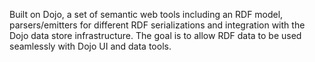Built on Dojo, a set of semantic web tools including an RDF model, parsers/emitters for different RDF serializations and integration with the Dojo data store infrastructure. The goal is to allow RDF data to be used seamlessly with Dojo UI and data tools.